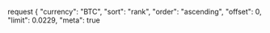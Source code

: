 request {
	"currency": "BTC",
	"sort": "rank",
	"order": "ascending",
	"offset": 0,
	"limit": 0.0229,
	"meta": true

